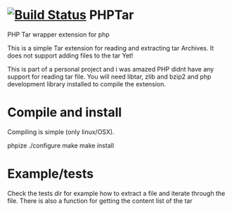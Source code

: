 [![Build Status](https://travis-ci.org/mbict/PHPTar.png?branch=master)](https://travis-ci.org/mbict/PHPTar)
PHPTar
======
PHP Tar wrapper extension for php

This is a simple Tar extension for reading and extracting tar Archives.
It does not support adding files to the tar Yet!

This is part of a personal project and i was amazed PHP didnt have any support for reading tar file.
You will need libtar, zlib and bzip2 and php development library installed to compile the extension.

Compile and install
======
Compiling is simple (only linux/OSX).

phpize
./configure
make
make install

Example/tests
======
Check the tests dir for example how to extract a file and iterate through the file.
There is also a function for getting the content list of  the tar
